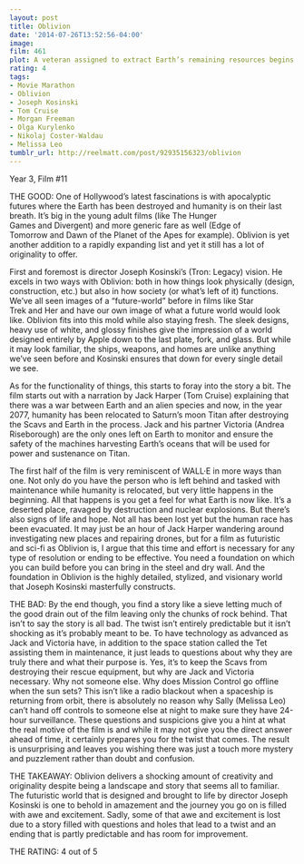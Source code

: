 ```yaml
---
layout: post
title: Oblivion
date: '2014-07-26T13:52:56-04:00'
image: 
film: 461
plot: A veteran assigned to extract Earth’s remaining resources begins to question what he knows about his mission and himself.
rating: 4
tags:
- Movie Marathon
- Oblivion
- Joseph Kosinski
- Tom Cruise
- Morgan Freeman
- Olga Kurylenko
- Nikolaj Coster-Waldau
- Melissa Leo
tumblr_url: http://reelmatt.com/post/92935156323/oblivion
---
```


Year 3, Film #11

THE GOOD: One of Hollywood’s latest fascinations is with apocalyptic futures where the Earth has been destroyed and humanity is on their last breath. It’s big in the young adult films (like The Hunger Games and Divergent) and more generic fare as well (Edge of Tomorrow and Dawn of the Planet of the Apes for example). Oblivion is yet another addition to a rapidly expanding list and yet it still has a lot of originality to offer.

First and foremost is director Joseph Kosinski’s (Tron: Legacy) vision. He excels in two ways with Oblivion: both in how things look physically (design, construction, etc.) but also in how society (or what’s left of it) functions. We’ve all seen images of a “future-world” before in films like Star Trek and Her and have our own image of what a future world would look like. Oblivion fits into this mold while also staying fresh. The sleek designs, heavy use of white, and glossy finishes give the impression of a world designed entirely by Apple down to the last plate, fork, and glass. But while it may look familiar, the ships, weapons, and homes are unlike anything we’ve seen before and Kosinski ensures that down for every single detail we see.

As for the functionality of things, this starts to foray into the story a bit. The film starts out with a narration by Jack Harper (Tom Cruise) explaining that there was a war between Earth and an alien species and now, in the year 2077, humanity has been relocated to Saturn’s moon Titan after destroying the Scavs and Earth in the process. Jack and his partner Victoria (Andrea Riseborough) are the only ones left on Earth to monitor and ensure the safety of the machines harvesting Earth’s oceans that will be used for power and sustenance on Titan.

The first half of the film is very reminiscent of WALL·E in more ways than one. Not only do you have the person who is left behind and tasked with maintenance while humanity is relocated, but very little happens in the beginning. All that happens is you get a feel for what Earth is now like. It’s a deserted place, ravaged by destruction and nuclear explosions. But there’s also signs of life and hope. Not all has been lost yet but the human race has been evacuated. It may just be an hour of Jack Harper wandering around investigating new places and repairing drones, but for a film as futuristic and sci-fi as Oblivion is, I argue that this time and effort is necessary for any type of resolution or ending to be effective. You need a foundation on which you can build before you can bring in the steel and dry wall. And the foundation in Oblivion is the highly detailed, stylized, and visionary world that Joseph Kosinski masterfully constructs.

THE BAD: By the end though, you find a story like a sieve letting much of the good drain out of the film leaving only the chunks of rock behind. That isn’t to say the story is all bad. The twist isn’t entirely predictable but it isn’t shocking as it’s probably meant to be. To have technology as advanced as Jack and Victoria have, in addition to the space station called the Tet assisting them in maintenance, it just leads to questions about why they are truly there and what their purpose is. Yes, it’s to keep the Scavs from destroying their rescue equipment, but why are Jack and Victoria necessary. Why not someone else. Why does Mission Control go offline when the sun sets? This isn’t like a radio blackout when a spaceship is returning from orbit, there is absolutely no reason why Sally (Melissa Leo) can’t hand off controls to someone else at night to make sure they have 24-hour surveillance. These questions and suspicions give you a hint at what the real motive of the film is and while it may not give you the direct answer ahead of time, it certainly prepares you for the twist that comes. The result is unsurprising and leaves you wishing there was just a touch more mystery and puzzlement rather than doubt and confusion.

THE TAKEAWAY: Oblivion delivers a shocking amount of creativity and originality despite being a landscape and story that seems all to familiar. The futuristic world that is designed and brought to life by director Joseph Kosinski is one to behold in amazement and the journey you go on is filled with awe and excitement. Sadly, some of that awe and excitement is lost due to a story filled with questions and holes that lead to a twist and an ending that is partly predictable and has room for improvement.

THE RATING: 4 out of 5
